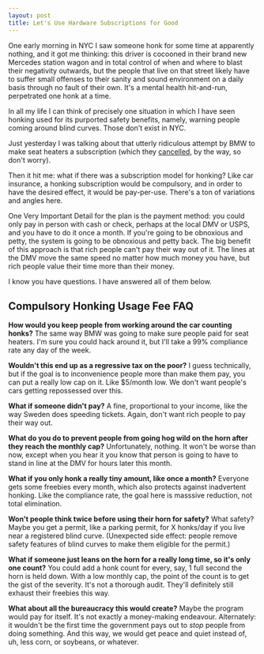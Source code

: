 ```yaml
---
layout: post
title: Let's Use Hardware Subscriptions for Good
---
```


One early morning in NYC I saw someone honk for some time at apparently nothing, and it got me thinking: this driver is cocooned in their brand new Mercedes station wagon and in total control of when and where to blast their negativity outwards, but the people that live on that street likely have to suffer small offenses to their sanity and sound environment on a daily basis through no fault of their own. It's a mental health hit-and-run, perpetrated one honk at a time.

In all my life I can think of precisely one situation in which I have seen honking used for its purported safety benefits, namely, warning people coming around blind curves. Those don't exist in NYC.

Just yesterday I was talking about that utterly ridiculous attempt by BMW to make seat heaters a subscription (which they [cancelled](https://www.edmunds.com/car-news/bmw-relents-on-heated-seat-subscription.html), by the way, so don't worry).

Then it hit me: what if there was a subscription model for honking? Like car insurance, a honking subscription would be compulsory, and in order to have the desired effect, it would be pay-per-use. There's a ton of variations and angles here.

One Very Important Detail for the plan is the payment method: you could only pay in person with cash or check, perhaps at the local DMV or USPS, and you have to do it once a month. If you're going to be obnoxious and petty, the system is going to be obnoxious and petty back. The big benefit of this approach is that rich people can't pay their way out of it. The lines at the DMV move the same speed no matter how much money you have, but rich people value their time more than their money.

I know you have questions. I have answered all of them below.

## Compulsory Honking Usage Fee FAQ

**How would you keep people from working around the car counting honks?** The same way BMW was going to make sure people paid for seat heaters. I'm sure you could hack around it, but I'll take a 99% compliance rate any day of the week.

**Wouldn't this end up as a regressive tax on the poor?** I guess technically, but if the goal is to inconvenience people more than make them pay, you can put a really low cap on it. Like $5/month low. We don't want people's cars getting repossessed over this.

**What if someone didn't pay?** A fine, proportional to your income, like the way Sweden does speeding tickets. Again, don't want rich people to pay their way out.

**What do you do to prevent people from going hog wild on the horn after they reach the monthly cap?** Unfortunately, nothing. It won't be worse than now, except when you hear it you know that person is going to have to stand in line at the DMV for hours later this month.

**What if you only honk a really tiny amount, like once a month?** Everyone gets some freebies every month, which also protects against inadvertent honking. Like the compliance rate, the goal here is masssive reduction, not total elimination.

**Won't people think twice before using their horn for safety?** What safety? Maybe you get a permit, like a parking permit, for X honks/day if you live near a registered blind curve. (Unexpected side effect: people remove safety features of blind curves to make them eligible for the permit.)

**What if someone just leans on the horn for a really long time, so it's only one count?** You could add a honk count for every, say, 1 full second the horn is held down. With a low monthly cap, the point of the count is to get the gist of the severity. It's not a thorough audit. They'll definitely still exhaust their freebies this way.

**What about all the bureaucracy this would create?** Maybe the program would pay for itself. It's not exactly a money-making endeavour. Alternately: it wouldn't be the first time the government pays out to _stop_ people from doing something. And this way, we would get peace and quiet instead of, uh, less corn, or soybeans, or whatever.


